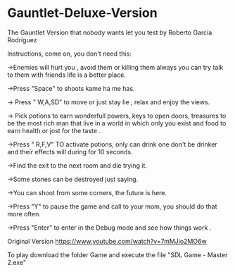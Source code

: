 # Gauntlet-Deluxe-Version
The Gauntlet Version that nobody wants let you test by Roberto García Rodríguez

Instructions, come on, you don't need this:

->Enemies will hurt you , avoid them or killing them always you can try talk to them with friends life is a better place.

->Press "Space" to shoots kame ha me has.

-> Press " W,A,SD" to move or just stay lie , relax and enjoy the views.

-> Pick potions to earn wonderfull powers, keys to open doors, treasures to be the most rich man that live in a world in which only you exist and food to earn health or jost for the taste .

->Press " R,F,V" TO activate potions, only can drink one don't be drinker and their effects will during for 10 seconds.

->Find the exit to the next room and die trying it.

->Some stones can be destroyed just saying.

->You can shoot from some corners, the future is here.

->Press "Y" to pause the game and call to your mom, you should do that more often.

->Press "Enter" to enter in the Debug mode and see how things work .

Original Version https://www.youtube.com/watch?v=7mMJio2MO6w


To play download the folder Game and execute the file "SDL Game - Master 2.exe"
